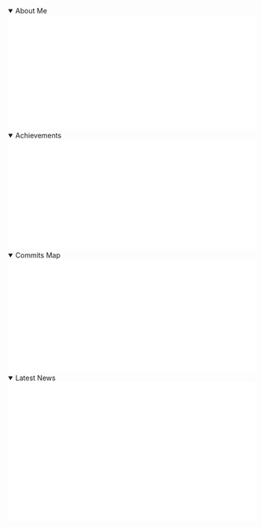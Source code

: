 
<tr>
  <td colspan="2" align="center">
    <details open><summary>About Me</summary><img src="https://github.com/lottepy/lottepy/blob/main/metrics.classic.svg" alt=""></img></details>
    <details open><summary>Achievements</summary><img src="https://github.com/lottepy/lottepy/blob/main/metrics.plugin.achievements.compact.svg" alt=""></img></details>
    <details open><summary>Commits Map</summary><img src="https://github.com/lottepy/lottepy/blob/main/metrics.plugin.isocalendar.svg" alt=""></img></details>
    <details open><summary>Latest News</summary><img src="https://github.com/lottepy/lottepy/blob/main/metrics.plugin.rss.svg" alt=""></img></details>
  </td>
</tr>

